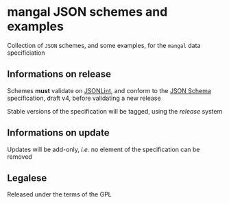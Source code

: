 # mangal JSON schemes and examples

Collection of `JSON` schemes, and some examples, for the `mangal` data specificiation

## Informations on release

Schemes **must** validate on [JSONLint](http://jsonlint.com/), and conform to the [JSON Schema](http://json-schema.org/) specification, draft v4, before validating a new release

Stable versions of the specification will be tagged, using the *release* system

## Informations on update

Updates will be add-only, *i.e.* no element of the specification can be removed

## Legalese

Released under the terms of the GPL
